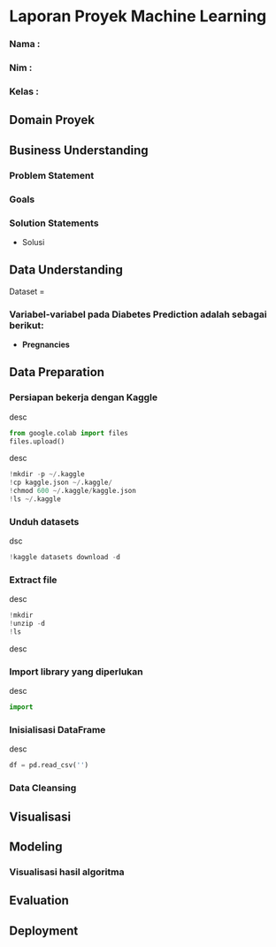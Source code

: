 # Laporan Proyek Machine Learning

### Nama : 

### Nim : 

### Kelas : 

## Domain Proyek


## Business Understanding


### Problem Statement

### Goals

### Solution Statements

-   Solusi

## Data Understanding

Dataset = 

### Variabel-variabel pada Diabetes Prediction adalah sebagai berikut:

-   **Pregnancies**


## Data Preparation


### Persiapan bekerja dengan Kaggle
desc
```python
from google.colab import files
files.upload()
```
desc
```python
!mkdir -p ~/.kaggle
!cp kaggle.json ~/.kaggle/
!chmod 600 ~/.kaggle/kaggle.json
!ls ~/.kaggle
```

### Unduh datasets
dsc
```python
!kaggle datasets download -d 
```

### Extract file
desc
```python
!mkdir
!unzip -d 
!ls 
```
desc
### Import library yang diperlukan
desc
```python
import
```

### Inisialisasi DataFrame
desc

```python
df = pd.read_csv('')
```

### Data Cleansing

## Visualisasi

## Modeling

### Visualisasi hasil algoritma

## Evaluation

## Deployment

